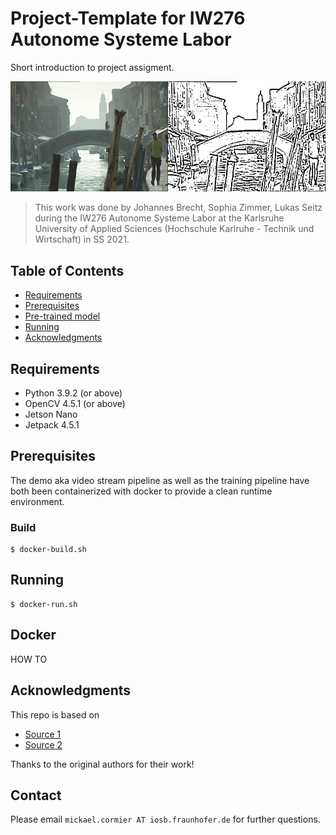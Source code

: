 # Project-Template for IW276 Autonome Systeme Labor

Short introduction to project assigment.

<p align="center">
  <img src="./gif/result.gif" />
</p>

> This work was done by Johannes Brecht, Sophia Zimmer, Lukas Seitz during the IW276 Autonome Systeme Labor at the Karlsruhe University of Applied Sciences (Hochschule Karlruhe - Technik und Wirtschaft) in SS 2021.

## Table of Contents

* [Requirements](#requirements)
* [Prerequisites](#prerequisites)
* [Pre-trained model](#pre-trained-model)
* [Running](#running)
* [Acknowledgments](#acknowledgments)

## Requirements

* Python 3.9.2 (or above)
* OpenCV 4.5.1 (or above)
* Jetson Nano
* Jetpack 4.5.1

## Prerequisites

The demo aka video stream pipeline as well as the training pipeline have both been containerized with docker to provide
a clean runtime environment.

### Build

```
$ docker-build.sh
```

## Running

```
$ docker-run.sh
```

## Docker

HOW TO

## Acknowledgments

This repo is based on

- [Source 1](https://github.com/)
- [Source 2](https://github.com/)

Thanks to the original authors for their work!

## Contact

Please email `mickael.cormier AT iosb.fraunhofer.de` for further questions.
